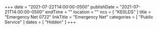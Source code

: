 +++
date = "2021-07-22T14:00:00-0500"
publishDate = "2021-07-21T14:00:00-0500"
endTime = ""
location = ""
ncs = [ "KE0LDS" ]
title = "Emergency Net 0722"
linkTitle = "Emergency Net"
categories = [ "Public Service" ]
dates = [ "Hidden" ]
+++

